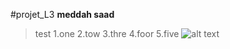 #projet_L3
**meddah saad**
>test
1.one
2.tow
3.thre
4.foor
5.five
![alt text](https://www.google.com/search?q=image&rlz=1C1XXVF_frDZ977DZ977&sxsrf=ALiCzsbJyraSeQtkk_L4Pezp5bR-mopK8w:1655712065485&tbm=isch&source=iu&ictx=1&vet=1&fir=sp12V8x9gw6KuM%252CLXLE9wLzF8n9vM%252C_%253BqXTa07QUjV1L7M%252CRpPxxPFVAGtHaM%252C_%253BL2hxXuK7NBWJmM%252CYMrfs-kIZ4Ew8M%252C_%253BoRy0z0IP_DCq7M%252Cwu2NBJuBKFH9OM%252C_%253B7dmpjfGEZoXSVM%252C6NiCcD1_F05BmM%252C_%253BMOAYgJU89sFKnM%252CZ_eGzcyTurSWHM%252C_%253BQOZymhPf48LDYM%252CjKdJ8SXhVCO1lM%252C_%253BT-5LPareUNz_0M%252CMg7hSXjkHWG3wM%252C_%253B22LfYBs93BDCLM%252C2TPDw_meK_7JkM%252C_%253B-VCM1w56w6u5VM%252COrL3q58NgCrTPM%252C_%253BbDjlNH-20Ukm8M%252CE6NZnQpByECJPM%252C_%253BrQTDgjlYUmwEsM%252CtuYA2FS99Y4WDM%252C_&usg=AI4_-kTbMyaIUNy1yyKHmMnvJMoqAaN-lw&sa=X&ved=2ahUKEwjYw42MyLv4AhXSUOUKHeD8BS4Q9QF6BAgOEAE#imgrc=oRy0z0IP_DCq7M)
